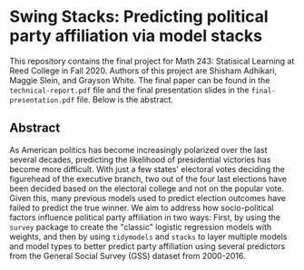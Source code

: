 # Swing Stacks: Predicting political party affiliation via model stacks

This repository contains the final project for Math 243: Statisical Learning at Reed College in Fall 2020. Authors of this project are Shisham Adhikari, Maggie Slein, and Grayson White. The final paper can be found in the `technical-report.pdf` file and the final presentation slides in the `final-presentation.pdf` file. Below is the abstract.

## Abstract

As American politics has become increasingly polarized over the last several decades, predicting the likelihood of presidential victories has become more difficult. With just a few states' electoral votes deciding the figurehead of the executive branch, two out of the four last elections have been decided based on the electoral college and not on the popular vote. Given this, many previous models used to predict election outcomes have failed to predict the true winner. We aim to address how socio-political factors influence political party affiliation in two ways: First, by using the `survey` package to create the "classic" logistic regression models with weights, and then by using `tidymodels` and `stacks` to layer multiple models and model types to better predict party affiliation using several predictors from the General Social Survey (GSS) dataset from 2000-2016. 
